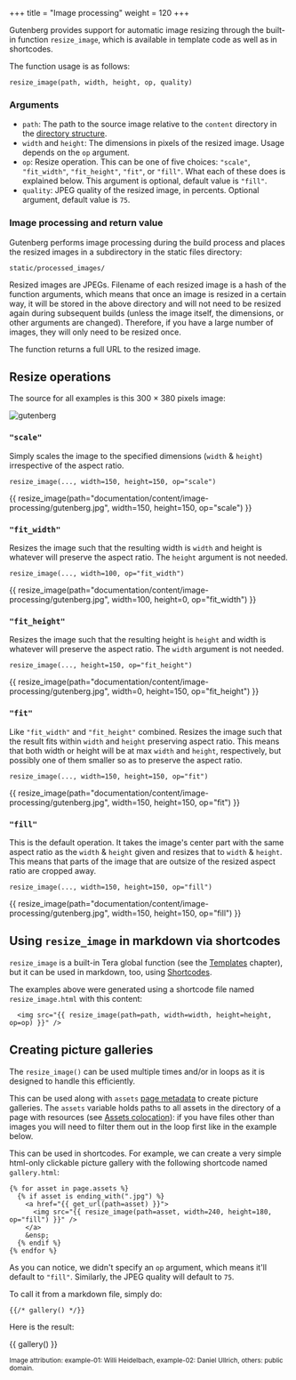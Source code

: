 +++
title = "Image processing"
weight = 120
+++

Gutenberg provides support for automatic image resizing through the built-in function `resize_image`,
which is available in template code as well as in shortcodes.

The function usage is as follows:

```jinja2
resize_image(path, width, height, op, quality)
```

### Arguments

- `path`: The path to the source image relative to the `content` directory in the [directory structure](./documentation/getting-started/directory-structure.md).
- `width` and `height`: The dimensions in pixels of the resized image. Usage depends on the `op` argument.
- `op`: Resize operation. This can be one of five choices: `"scale"`, `"fit_width"`, `"fit_height"`, `"fit"`, or `"fill"`.
  What each of these does is explained below.
  This argument is optional, default value is `"fill"`.
- `quality`: JPEG quality of the resized image, in percents. Optional argument, default value is `75`.

### Image processing and return value

Gutenberg performs image processing during the build process and places the resized images in a subdirectory in the static files directory:

```
static/processed_images/
```

Resized images are JPEGs. Filename of each resized image is a hash of the function arguments,
which means that once an image is resized in a certain way, it will be stored in the above directory and will not
need to be resized again during subsequent builds (unless the image itself, the dimensions, or other arguments are changed).
Therefore, if you have a large number of images, they will only need to be resized once.

The function returns a full URL to the resized image.

## Resize operations

The source for all examples is this 300 × 380 pixels image:

![gutenberg](gutenberg.jpg)

### **`"scale"`**
  Simply scales the image to the specified dimensions (`width` & `height`) irrespective of the aspect ratio.

  `resize_image(..., width=150, height=150, op="scale")`

  {{ resize_image(path="documentation/content/image-processing/gutenberg.jpg", width=150, height=150, op="scale") }}

### **`"fit_width"`**
  Resizes the image such that the resulting width is `width` and height is whatever will preserve the aspect ratio.
  The `height` argument is not needed.

  `resize_image(..., width=100, op="fit_width")`

  {{ resize_image(path="documentation/content/image-processing/gutenberg.jpg", width=100, height=0, op="fit_width") }}

### **`"fit_height"`**
  Resizes the image such that the resulting height is `height` and width is whatever will preserve the aspect ratio.
  The `width` argument is not needed.

  `resize_image(..., height=150, op="fit_height")`

  {{ resize_image(path="documentation/content/image-processing/gutenberg.jpg", width=0, height=150, op="fit_height") }}

### **`"fit"`**
  Like `"fit_width"` and `"fit_height"` combined.
  Resizes the image such that the result fits within `width` and `height` preserving aspect ratio. This means that both width or height
  will be at max `width` and `height`, respectively, but possibly one of them smaller so as to preserve the aspect ratio.

  `resize_image(..., width=150, height=150, op="fit")`

  {{ resize_image(path="documentation/content/image-processing/gutenberg.jpg", width=150, height=150, op="fit") }}

### **`"fill"`**
  This is the default operation. It takes the image's center part with the same aspect ratio as the `width` & `height` given and resizes that
  to `width` & `height`. This means that parts of the image that are outsize of the resized aspect ratio are cropped away.

  `resize_image(..., width=150, height=150, op="fill")`

  {{ resize_image(path="documentation/content/image-processing/gutenberg.jpg", width=150, height=150, op="fill") }}


## Using `resize_image` in markdown via shortcodes

`resize_image` is a built-in Tera global function (see the [Templates](./documentation/templates/_index.md) chapter),
but it can be used in markdown, too, using [Shortcodes](./documentation/content/shortcodes.md).

The examples above were generated using a shortcode file named `resize_image.html` with this content:

```jinja2
  <img src="{{ resize_image(path=path, width=width, height=height, op=op) }}" />
```

## Creating picture galleries

The `resize_image()` can be used multiple times and/or in loops as it is designed to handle this efficiently.

This can be used along with `assets` [page metadata](./documentation/templates/pages-sections.md) to create picture galleries.
The `assets` variable holds paths to all assets in the directory of a page with resources
(see [Assets colocation](./documentation/content/overview.md#assets-colocation)): if you have files other than images you
will need to filter them out in the loop first like in the example below.

This can be used in shortcodes. For example, we can create a very simple html-only clickable
picture gallery with the following shortcode named `gallery.html`:

```jinja2
{% for asset in page.assets %}
  {% if asset is ending_with(".jpg") %}
    <a href="{{ get_url(path=asset) }}">
      <img src="{{ resize_image(path=asset, width=240, height=180, op="fill") }}" />
    </a>
    &ensp;
  {% endif %}
{% endfor %}
```

As you can notice, we didn't specify an `op` argument, which means it'll default to `"fill"`. Similarly, the JPEG quality will default to `75`.

To call it from a markdown file, simply do:

```jinja2
{{/* gallery() */}}
```

Here is the result:

{{ gallery() }}

<small>
  Image attribution: example-01: Willi Heidelbach, example-02: Daniel Ullrich, others: public domain.
</small>
